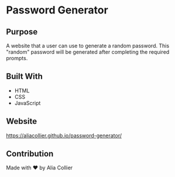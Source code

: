 # Password Generator

## Purpose

A website that a user can use to generate a random password.
This "random" password will be generated after completing the required prompts.

## Built With

* HTML
* CSS
* JavaScript

## Website

https://aliacollier.github.io/password-generator/

## Contribution

Made with ❤️ by Alia Collier

